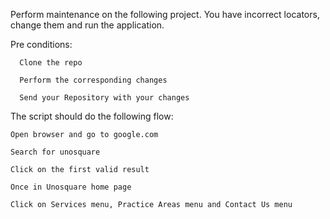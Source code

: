 Perform maintenance on the following project.
You have incorrect locators, change them and run the application.

Pre conditions:

      Clone the repo

      Perform the corresponding changes

      Send your Repository with your changes

The script should do the following flow:

    Open browser and go to google.com

    Search for unosquare

    Click on the first valid result

    Once in Unosquare home page

    Click on Services menu, Practice Areas menu and Contact Us menu
